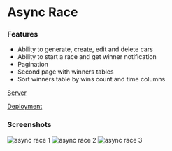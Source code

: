 # Async Race

### Features
- Ability to generate, create, edit and delete cars
- Ability to start a race and get winner notification
- Pagination
- Second page with winners tables
- Sort winners table by wins count and time columns

[Server](https://github.com/mikhama/async-race-api)

[Deployment](https://rykevl.github.io/portfolio/async-race/dist/)

### Screenshots
![async race 1](https://user-images.githubusercontent.com/20579247/137763302-a86b1975-7ab1-43b2-8d16-7c80b88f6941.PNG)
![async race 2](https://user-images.githubusercontent.com/20579247/137763307-8c86cfc2-c17a-4993-ac5c-41af9adf3651.PNG)
![async race 3](https://user-images.githubusercontent.com/20579247/137763310-61fb85af-7620-43d9-a26c-a86626d20dea.PNG)
